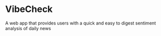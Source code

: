 # VibeCheck
 A web app that provides users with a quick and easy to digest sentiment analysis of daily news
